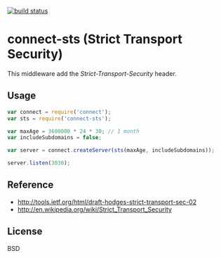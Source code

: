 [![build status](https://secure.travis-ci.org/AF83/connect-sts.png)](http://travis-ci.org/AF83/connect-sts)
# connect-sts (Strict Transport Security)

This middleware add the *Strict-Transport-Security* header.

## Usage

```javascript
var connect = require('connect');
var sts = require('connect-sts');

var maxAge = 3600000 * 24 * 30; // 1 month
var includeSubdomains = false;

var server = connect.createServer(sts(maxAge, includeSubdomains));

server.listen(3030);
```

## Reference

* http://tools.ietf.org/html/draft-hodges-strict-transport-sec-02
* http://en.wikipedia.org/wiki/Strict_Transport_Security

## License

BSD
